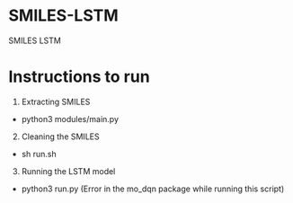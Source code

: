 # SMILES-LSTM

SMILES LSTM

# Instructions to run

1. Extracting SMILES
  - python3 modules/main.py <cid>
2. Cleaning the SMILES
  - sh run.sh
3. Running the LSTM model
  - python3 run.py (Error in the mo_dqn package while running this script)

